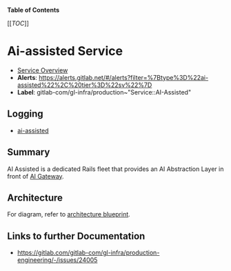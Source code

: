 <!-- MARKER: do not edit this section directly. Edit services/service-catalog.yml then run scripts/generate-docs -->

**Table of Contents**

[[_TOC_]]

# Ai-assisted Service

* [Service Overview](https://dashboards.gitlab.net/d/ai-assisted/ai-assisted)
* **Alerts**: <https://alerts.gitlab.net/#/alerts?filter=%7Btype%3D%22ai-assisted%22%2C%20tier%3D%22sv%22%7D>
* **Label**: gitlab-com/gl-infra/production~"Service::AI-Assisted"

## Logging

* [ai-assisted](TBD)

<!-- END_MARKER -->

## Summary

AI Assisted is a dedicated Rails fleet that provides an AI Abstraction Layer in front of [AI Gateway](../ai-gateway/README.md).

## Architecture

For diagram, refer to [architecture blueprint](https://docs.gitlab.com/ee/development/ai_architecture.html#saas-based-ai-abstraction-layer).

<!-- ## Performance -->

<!-- ## Scalability -->

<!-- ## Availability -->

<!-- ## Durability -->

<!-- ## Security/Compliance -->

<!-- ## Monitoring/Alerting -->

## Links to further Documentation

* <https://gitlab.com/gitlab-com/gl-infra/production-engineering/-/issues/24005>
